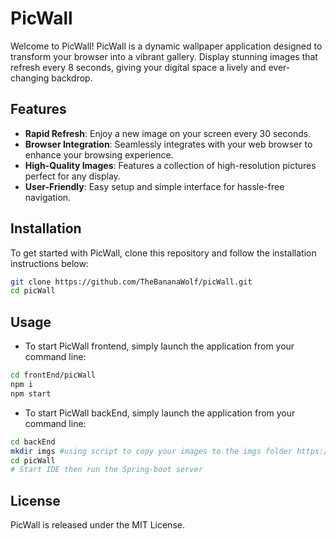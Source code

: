 # PicWall

Welcome to PicWall! PicWall is a dynamic wallpaper application designed to transform your browser into a vibrant gallery. Display stunning images that refresh every 8 seconds, giving your digital space a lively and ever-changing backdrop.

## Features

- **Rapid Refresh**: Enjoy a new image on your screen every 30 seconds.
- **Browser Integration**: Seamlessly integrates with your web browser to enhance your browsing experience.
- **High-Quality Images**: Features a collection of high-resolution pictures perfect for any display.
- **User-Friendly**: Easy setup and simple interface for hassle-free navigation.

## Installation

To get started with PicWall, clone this repository and follow the installation instructions below:

```bash
git clone https://github.com/TheBananaWolf/picWall.git
cd picWall
```

## Usage
- To start PicWall frontend, simply launch the application from your command line:
```bash
cd frontEnd/picWall
npm i
npm start
```
- To start PicWall backEnd, simply launch the application from your command line:
```bash
cd backEnd
mkdir imgs #using script to copy your images to the imgs folder https://github.com/TheBananaWolf/WechatDecoder/blob/main/
cd picWall
# Start IDE then run the Spring-boot server 
```
## License
PicWall is released under the MIT License. 

